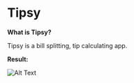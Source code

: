 # Tipsy


**What is Tipsy?**

Tipsy is a bill splitting, tip calculating app. 


**Result:**

![Alt Text](Tipsy/example.gif)
